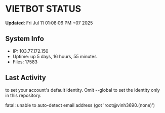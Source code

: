 # VIETBOT STATUS
**Updated**: Fri Jul 11 01:08:06 PM +07 2025

## System Info
- IP: 103.77.172.150
- Uptime: up 5 days, 16 hours, 55 minutes
- Files: 17583

## Last Activity

to set your account's default identity.
Omit --global to set the identity only in this repository.

fatal: unable to auto-detect email address (got 'root@vinh3690.(none)')
